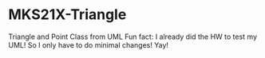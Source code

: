 # MKS21X-Triangle
Triangle and Point Class from UML
Fun fact: I already did the HW to test my UML! So I only have to do minimal changes! Yay!

